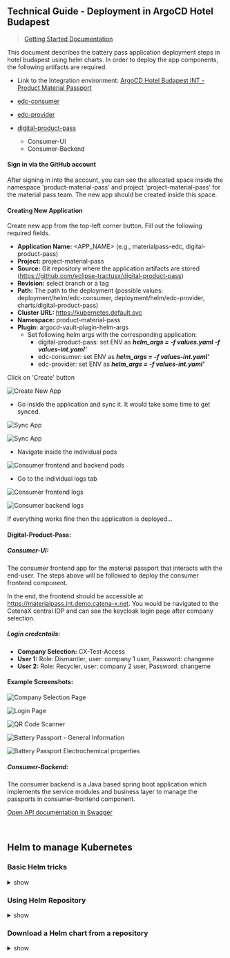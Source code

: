 <!--
  Catena-X - Product Passport Consumer Application
 
  Copyright (c) 2022, 2023 BASF SE, BMW AG, Henkel AG & Co. KGaA
 
  See the NOTICE file(s) distributed with this work for additional
  information regarding copyright ownership.
 
  This program and the accompanying materials are made available under the
  terms of the Apache License, Version 2.0 which is available at
  https://www.apache.org/licenses/LICENSE-2.0.
 
  Unless required by applicable law or agreed to in writing, software
  distributed under the License is distributed on an "AS IS" BASIS
  WITHOUT WARRANTIES OR CONDITIONS OF ANY KIND,
  either express or implied. See the
  License for the specific language govern in permissions and limitations
  under the License.
 
  SPDX-License-Identifier: Apache-2.0
-->

## Technical Guide - Deployment in ArgoCD Hotel Budapest


> [Getting Started Documentation](../docs/GETTING-STARTED.md)

This document describes the battery pass application deployment steps in hotel budapest using helm charts. In order to deploy the app components, the following artifacts are required. 

- Link to the Integration environment: [ArgoCD Hotel Budapest INT - Product Material Passport](https://argo.int.demo.catena-x.net)

- [edc-consumer](./helm/edc-consumer)

- [edc-provider](./helm/edc-provider)

- [digital-product-pass](../charts/digital-product-pass)
    - Consumer-UI
    - Consumer-Backend

#### Sign in via the GitHub account

After signing in into the account, you can see the allocated space inside the namespace 'product-material-pass' and project 'project-material-pass' for the material pass team. The new app should be created inside this space.

#### Creating New Application

Create new app from the top-left corner button.
Fill out the following required fields.
- **Application Name:** <APP_NAME> (e.g., materialpass-edc, digital-product-pass)
- **Project:** project-material-pass
- **Source:** Git repository where the application artifacts are stored (https://github.com/eclipse-tractusx/digital-product-pass)
- **Revision:** select branch or a tag
- **Path:** The path to the deployment (possible values: deployment/helm/edc-consumer, deployment/helm/edc-provider, charts/digital-product-pass)
- **Cluster URL:** https://kubernetes.default.svc
- **Namespace:** product-material-pass
- **Plugin:** argocd-vault-plugin-helm-args
    - Set following helm args with the corresponding application:
        - digital-product-pass: set ENV as ***helm_args = -f values.yaml -f values-int.yaml'***
        - edc-consumer: set ENV as ***helm_args = -f values-int.yaml'***
        - edc-provider: set ENV as ***helm_args = -f values-int.yaml'***

Click on 'Create' button

![Create New App](./images/create-app-with-vault-plugin.png)

- Go inside the application and sync it. It would take some time to get synced.

![Sync App](./images/sync-app.png)

![Sync App](./images/pod-sync.png)

- Navigate inside the individual pods

![Consumer frontend and backend pods](./images/pods.png)
- Go to the individual logs tab

![Consumer frontend logs](./images/consumer-frontend-logs.png)

![Consumer backend logs](./images/consumer-backend-logs.png)

If everything works fine then the application is deployed...

#### Digital-Product-Pass:

##### Consumer-UI:

The consumer frontend app for the material passport that interacts with the end-user. The steps above will be followed to deploy the consumer frontend component.

In the end, the frontend should be accessible at https://materialpass.int.demo.catena-x.net. You would be navigated to the CatenaX central IDP and can see the keycloak login page after company selection.

##### Login credentails:
- **Company Selection:** CX-Test-Access
- **User 1:** Role: Dismantler, user: company 1 user, Password: changeme
- **User 2:** Role: Recycler, user: company 2 user, Password: changeme

#### Example Screenshots:

![Company Selection Page](./images/company-selection.png)

![Login Page](./images/login.png)

![QR Code Scanner](./images/scan-passport.png)

![Battery Passport - General Information](./images/battery-pass-general-information.png)

![Battery Passport Electrochemical properties](./images/battery-pass-electrochemical-properties.png)

##### Consumer-Backend:

The consumer backend is a Java based spring boot application which implements the service modules and business layer to manage the passports in consumer-frontend component.

[Open API documentation in Swagger](https://materialpass.int.demo.catena-x.net/swagger-ui/index.html)

<br />

## Helm to manage Kubernetes

### Basic Helm tricks

<details><summary>show</summary>
<p>

```bash
# Creating basic helm chart
helm create <CHART_NAME>

# Building chart dependencies
 helm dependency build <SOURCE>

# Updating chart dependencies
 helm dependency update <SOURCE>

# Installing helm release
helm install <CHART_NAME> -f myvalues.yaml ./SOURCE

# Uninstalling helm release
helm uninstall <CHART_NAME>

# Listing helm releases
helm list
```
<p>
</details>

### Using Helm Repository
<details><summary>show</summary>
<p>

```bash
helm repo add [NAME] [URL]  [flags]

helm repo list / helm repo ls

helm repo remove [REPO1] [flags]

helm repo update / helm repo up

helm repo update [REPO1] [flags]

helm repo index [DIR] [flags]
```
<p>
</details>

### Download a Helm chart from a repository 

<details><summary>show</summary>
<p>

```bash
helm pull [chart URL | repo/chartname] [...] [flags] ## this would download a helm, not install 
helm pull --untar [rep/chartname] # untar the chart after downloading it 
```

</p>
</details>
